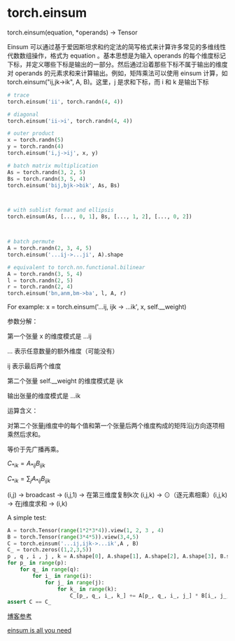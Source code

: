 # torch.einsum

torch.einsum(equation, *operands) → Tensor

Einsum 可以通过基于爱因斯坦求和约定法的简写格式来计算许多常见的多维线性代数数组操作，格式为 equation 。基本思想是为输入 operands 的每个维度标记下标，并定义哪些下标是输出的一部分。然后通过沿着那些下标不属于输出的维度对 operands 的元素求和来计算输出。例如，矩阵乘法可以使用 einsum 计算，如 torch.einsum("ij,jk->ik", A, B)。这里，j 是求和下标，而 i 和 k 是输出下标

```python
# trace
torch.einsum('ii', torch.randn(4, 4))

# diagonal
torch.einsum('ii->i', torch.randn(4, 4))

# outer product
x = torch.randn(5)
y = torch.randn(4)
torch.einsum('i,j->ij', x, y)

# batch matrix multiplication
As = torch.randn(3, 2, 5)
Bs = torch.randn(3, 5, 4)
torch.einsum('bij,bjk->bik', As, Bs)



# with sublist format and ellipsis
torch.einsum(As, [..., 0, 1], Bs, [..., 1, 2], [..., 0, 2])



# batch permute
A = torch.randn(2, 3, 4, 5)
torch.einsum('...ij->...ji', A).shape

# equivalent to torch.nn.functional.bilinear
A = torch.randn(3, 5, 4)
l = torch.randn(2, 5)
r = torch.randn(2, 4)
torch.einsum('bn,anm,bm->ba', l, A, r)


```

For example:
x = torch.einsum('...ij, ijk -> ...ik', x, self.__weight)

参数分解：

第一个张量 x 的维度模式是 ...ij

... 表示任意数量的额外维度（可能没有）

ij 表示最后两个维度

第二个张量 self.__weight 的维度模式是 ijk

输出张量的维度模式是 ...ik

运算含义：

对第二个张量j维度中的每个值和第一个张量后两个维度构成的矩阵沿j方向逐项相乘然后求和。

等价于先广播再乘。

$C_{*ik} = A_{*ij}B_{ijk}$

$C_{*ik} = \sum_j A_{*ij}B_{ijk}$

(i,j) -> broadcast -> (i,j,1)  -> 在第三维度复制k次 (i,j,k) -> $\odot$（逐元素相乘）(i,j,k) -> 在j维度求和 -> (i,k)

A simple test:

```python
A = torch.Tensor(range(1*2*3*4)).view(1, 2, 3 , 4)
B = torch.Tensor(range(3*4*5)).view(3,4,5)
C = torch.einsum('...ij,ijk->...ik',A , B)
C_ = torch.zeros((1,2,3,5))
p , q , i , j , k = A.shape[0], A.shape[1], A.shape[2], A.shape[3], B.shape[2]
for p_ in range(p):
    for q_ in range(q):
        for i_ in range(i):
            for j_ in range(j):
                for k_ in range(k):
                    C_[p_, q_, i_, k_] += A[p_, q_, i_, j_] * B[i_, j_, k_]
assert C == C_
```

[博客参考](https://iiosnail.blogspot.com/2024/10/einsum.html)

[einsum is all you need](https://www.youtube.com/watch?v=pkVwUVEHmfI)